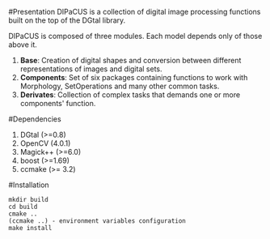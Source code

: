 #Presentation
DIPaCUS is a collection of digital image processing 
functions built on the top of the DGtal library.

DIPaCUS is composed of three modules. Each model 
depends only of those above it.

1. **Base**: Creation of digital shapes and 
conversion between different representations of
images and digital sets.
2.  **Components**: Set of six packages containing
functions to work with Morphology, SetOperations and 
many other common tasks.
3. **Derivates**: Collection of complex tasks that
demands one or more components' function.

#Dependencies

1. DGtal (>=0.8)
2. OpenCV (4.0.1)
3. Magick++ (>=6.0)
4. boost (>=1.69)
5. ccmake (>= 3.2)

#Installation
```
mkdir build
cd build
cmake ..
(ccmake ..) - environment variables configuration
make install
```